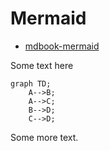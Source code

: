 # Mermaid

* [mdbook-mermaid](https://github.com/badboy/mdbook-mermaid)

Some text here

```mermaid
graph TD;
    A-->B;
    A-->C;
    B-->D;
    C-->D;
```

Some more text.


